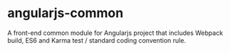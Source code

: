# angularjs-common
A front-end common module for Angularjs project that includes Webpack build, ES6 and Karma test / standard coding convention rule.
